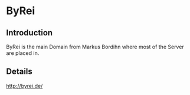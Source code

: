 # ByRei #

## Introduction ##
ByRei is the main Domain from Markus Bordihn where most of the Server are placed in.

## Details ##
http://byrei.de/